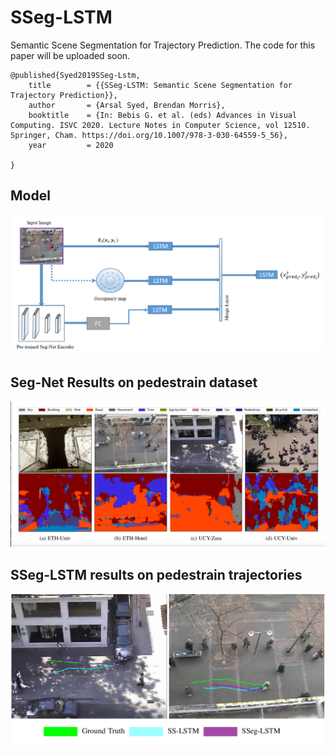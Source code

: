 # SSeg-LSTM
Semantic Scene Segmentation for Trajectory Prediction.
The code for this paper will be uploaded soon.
```
@published{Syed2019SSeg-Lstm,
    title        = {{SSeg-LSTM: Semantic Scene Segmentation for Trajectory Prediction}},
    author       = {Arsal Syed, Brendan Morris},
    booktitle    = {In: Bebis G. et al. (eds) Advances in Visual Computing. ISVC 2020. Lecture Notes in Computer Science, vol 12510. Springer, Cham. https://doi.org/10.1007/978-3-030-64559-5_56},
    year         = 2020
    
}
```

## Model 
![Model](https://github.com/arsalhuda24/SSeg-LSTM/blob/master/model.png)


## Seg-Net Results on pedestrain dataset 
![Seg-Net](https://github.com/arsalhuda24/SSeg-LSTM/blob/master/segmentation.png)

## SSeg-LSTM results on pedestrain trajectories
![Trajectory](https://github.com/arsalhuda24/SSeg-LSTM/blob/master/results.png)
